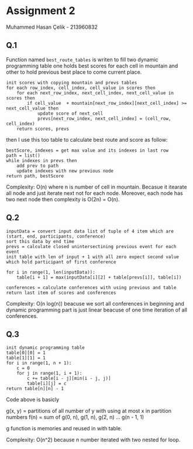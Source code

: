 # Assignment 2

Muhammed Hasan Çelik - 213960832

## Q.1

Function named `best_route_tables` is writen to fill two dynamic programming table one holds best scores for each cell in mountain and other to hold previous best place to come current place.

```
init scores with copying mountain and prevs tables 
for each row_index, cell_index, cell_value in scores then
	for each next_row_index, next_cell_index, next_cell_value in scores then
		if cell_value  + mountain[next_row_index][next_cell_index] >= next_cell_value then
			update score of next_cell
			prevs[next_row_index, next_cell_index] = (cell_row, cell_index)
    return scores, prevs
```

then I use this too table to calculate best route and score as follow:

```
bestScore, indexes = get max value and its indexes in last row
path = list()
while indexes in prevs then
	add prev to path
	update indexes with new previous node
return path, bestScore
```

Complexity: O(n) where n is number of cell in mountain. Becasue it itearate all node and just iterate next not for each node. Moreover, each node has two next node then complexity is O(2n) = O(n).

## Q.2


```
inputData = convert input data list of tuple of 4 item which are (start, end, participants, conference)
sort this data by end time
prevs = calculate closed unintersectining previous event for each event
init table with len of input + 1 with all zero expect second value which hold participant of first conference

for i in range(1, len(inputData)):
	table[i + 1] = max(inputData[i][2] + table[prevs[i]], table[i])

conferences = calculate conferences with using previous and table
return last item of scores and conferences
```

Complexity: O(n log(n)) beacuse we sort all conferences in beginning and dynamic programming part is just linear beacuse of one time iteration of all conferences.

## Q.3

```
init dynamic programming table
table[0][0] = 1
table[1][1] = 1
for i in range(1, n + 1):
	c = 0
    for j in range(1, i + 1):
		c += table[i - j][min(i - j, j)]
		table[i][j] = c
return table[n][n] - 1
```

Code above is basicly

g(x, y) = partitions of all number of y with using at most x in partition numbers 
f(n) = sum of g(0, n), g(1, n), g(2, n) ... g(n - 1, 1)

g function is memories and reused in with table. 

Complexity: O(n^2) because n number iterated with two nested for loop. 

